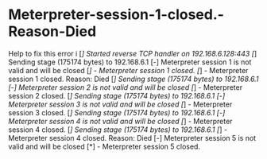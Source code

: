 # Meterpreter-session-1-closed.-Reason-Died
Help to fix this error i
[*] Started reverse TCP handler on 192.168.6.128:443 
[*] Sending stage (175174 bytes) to 192.168.6.1
[-] Meterpreter session 1 is not valid and will be closed
[*]  - Meterpreter session 1 closed.
[*]  - Meterpreter session 1 closed.  Reason: Died
[*] Sending stage (175174 bytes) to 192.168.6.1
[-] Meterpreter session 2 is not valid and will be closed
[*]  - Meterpreter session 2 closed.
[*] Sending stage (175174 bytes) to 192.168.6.1
[-] Meterpreter session 3 is not valid and will be closed
[*]  - Meterpreter session 3 closed.
[*] Sending stage (175174 bytes) to 192.168.6.1
[-] Meterpreter session 4 is not valid and will be closed
[*]  - Meterpreter session 4 closed.
[*] Sending stage (175174 bytes) to 192.168.6.1
[*]  - Meterpreter session 4 closed.  Reason: Died
[-] Meterpreter session 5 is not valid and will be closed
[*]  - Meterpreter session 5 closed.
